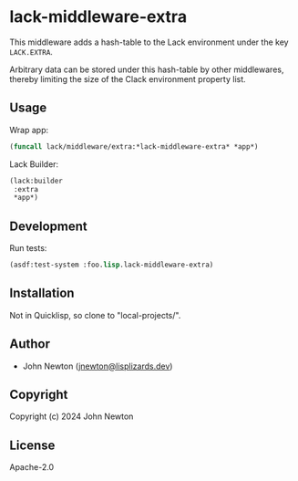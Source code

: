 # lack-middleware-extra

This middleware adds a hash-table to the Lack environment under the key `LACK.EXTRA`.

Arbitrary data can be stored under this hash-table by other middlewares, thereby limiting
the size of the Clack environment property list.

## Usage

Wrap app:

```lisp
(funcall lack/middleware/extra:*lack-middleware-extra* *app*)
```

Lack Builder:

```lisp
(lack:builder
 :extra
 *app*)
```

## Development

Run tests:

```lisp
(asdf:test-system :foo.lisp.lack-middleware-extra)
```

## Installation

Not in Quicklisp, so clone to "local-projects/".

## Author

* John Newton (<a href="mailto:jnewton@lisplizards.dev">jnewton@lisplizards.dev</a>)

## Copyright

Copyright (c) 2024 John Newton

## License

Apache-2.0
